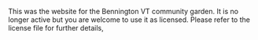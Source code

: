This was the website for the Bennington VT community garden. It is no longer active but you are welcome to use it as licensed. Please refer to the license file for further details,
